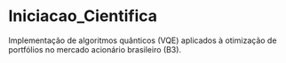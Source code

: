 # Iniciacao_Cientifica
Implementação de algoritmos quânticos (VQE) aplicados à otimização de portfólios no mercado acionário brasileiro (B3).

